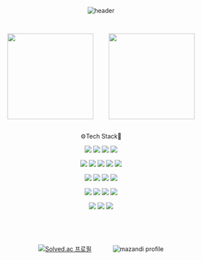 <div align="center">
  
![header](https://capsule-render.vercel.app/api?type=Waving&text=Hello&color=gradient&height=200&animation=fadeIn&fontColor=005766&fontSize=50&desc=JinguLeee's%20github&fontAlignY=30&fontAlign=20)

<!--![mazandi profile](http://mazandi.herokuapp.com/api?handle=JinguLeee&theme=cold)
<img src="http://mazandi.herokuapp.com/api?handle=JinguLeee&theme=cold"/>->

### Hi there 👋

<!--
**JinguLeee/JinguLeee** is a ✨ _special_ ✨ repository because its `README.md` (this file) appears on your GitHub profile.

Here are some ideas to get you started:

- 🔭 I’m currently working on ...
- 🌱 I’m currently learning ...
- 👯 I’m looking to collaborate on ...
- 🤔 I’m looking for help with ...
- 💬 Ask me about ...
- 📫 How to reach me: ...
- 😄 Pronouns: ...
- ⚡ Fun fact: ...
-->
<br>

<p>
  <img height=200 align="center" src="https://github-readme-stats.vercel.app/api?username=jinguLeee&show_icons=true&theme=gruvbox_light"> &emsp;&emsp;
  <img height=200 align="center" src="https://github-readme-stats.vercel.app/api/top-langs?username=jinguLeee&layout=compact&langs_count=8&card_width=320&theme=gruvbox_light">
</p>
  
<br>⚙️Tech Stack🔧<br>
  
<img src="https://img.shields.io/badge/Java-007396?style=flat-round&logo=OpenJDK&logoColor=white"/> <img src="https://img.shields.io/badge/SpringBoot-6DB33F?style=flat-round&logo=springboot&logoColor=white"/> <img src="https://img.shields.io/badge/SpringSecurity-6DB33F?style=flat-round&logo=SpringSecurity&logoColor=white"/> <img src="https://img.shields.io/badge/JSON Web Token-000000?style=flat-round&logo=JSONWebTokens&logoColor=white"/>

<img src="https://img.shields.io/badge/github-181717?style=flat-round&logo=github&logoColor=white"/> <img src="https://img.shields.io/badge/git-F05032?style=flat-round&logo=git&logoColor=white"/> <img src="https://img.shields.io/badge/githubactions-2088FF?style=flat-round&logo=githubactions&logoColor=white"/> <img src="https://img.shields.io/badge/Gradle-02303A?style=flat-round&logo=Gradle&logoColor=white"/> <img src="https://img.shields.io/badge/IntelliJIDEA-000000?style=flat-round&logo=IntelliJIDEA&logoColor=white"/> 

<img src="https://img.shields.io/badge/AmazonS3-569A31?style=flat-round&logo=AmazonS3&logoColor=white"/> <img src="https://img.shields.io/badge/AmazonCloudfront-3693F3?style=flat-round&logo=iCloud&logoColor=white"/> <img src="https://img.shields.io/badge/ApacheJMeter-D22128?style=flat-round&logo=apachejmeter&logoColor=white"/> <img src="https://img.shields.io/badge/AmazonEC2-FF9900?style=flat-round&logo=AmazonEC2&logoColor=white"/> 

<img src="https://img.shields.io/badge/AmazonRDS-527FFF?style=flat-round&logo=AmazonRDS&logoColor=white"/> <img src="https://img.shields.io/badge/MySQL-4479A1?style=flat-round&logo=MySQL&logoColor=white"/> <img src="https://img.shields.io/badge/Ubuntu-E95420?style=flat-round&logo=Ubuntu&logoColor=white"/> <img src="https://img.shields.io/badge/FileZilla-BF0000?style=flat-round&logo=filezilla&logoColor=white"/>

<img src="https://img.shields.io/badge/Postman-FF6C37?style=flat-round&logo=Postman&logoColor=white"/> <img src="https://img.shields.io/badge/Notion-000000?style=flat-round&logo=Notion&logoColor=white"/> <img src="https://img.shields.io/badge/Slack-F06A6A?style=flat-round&logo=slack&logoColor=white"/>

<br><br><br>
  
[![Solved.ac 프로필](http://mazassumnida.wtf/api/v2/generate_badge?boj=pingu514)](https://solved.ac/pingu514)
&emsp;&emsp;&emsp;
![mazandi profile](http://mazandi.herokuapp.com/api?handle=pingu514&theme=cold)
</div>
